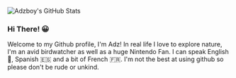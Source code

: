 ![Adzboy's GitHub Stats](https://github-readme-stats.vercel.app/api?username=Adzboy&show_icons=true&bg_color=0,33A1FD,FDCA40&title_color=fff&text_color=fff&icon_color=E5E7E9&hide_border=true)

### Hi There! 😀

Welcome to my Github profile, I'm Adz! In real life I love to explore nature, I'm an avid birdwatcher as well as a huge Nintendo Fan. I can speak English 🏴󠁧󠁢󠁥󠁮󠁧󠁿, Spanish 🇪🇸 and a bit of French 🇫🇷. I'm not the best at using github so please don't be rude or unkind.
